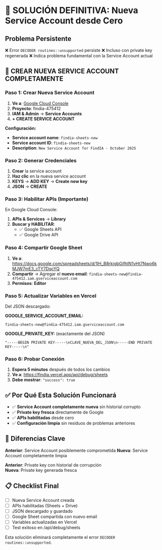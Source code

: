 # 🔄 SOLUCIÓN DEFINITIVA: Nueva Service Account desde Cero

## Problema Persistente
❌ Error `DECODER routines::unsupported` persiste
❌ Incluso con private key regenerada
❌ Indica problema fundamental con la Service Account actual

## 🚀 CREAR NUEVA SERVICE ACCOUNT COMPLETAMENTE

### Paso 1: Crear Nueva Service Account
1. **Ve a**: [Google Cloud Console](https://console.cloud.google.com/)
2. **Proyecto**: findia-475412
3. **IAM & Admin** → **Service Accounts**
4. **+ CREATE SERVICE ACCOUNT**

**Configuración:**
- **Service account name**: `findia-sheets-new`
- **Service account ID**: `findia-sheets-new`
- **Description**: `New Service Account for FindIA - October 2025`

### Paso 2: Generar Credenciales
1. **Crear** la service account
2. **Haz clic** en la nueva service account
3. **KEYS** → **ADD KEY** → **Create new key**
4. **JSON** → **CREATE**

### Paso 3: Habilitar APIs (Importante)
En Google Cloud Console:
1. **APIs & Services** → **Library**
2. **Buscar y HABILITAR**:
   - ✅ Google Sheets API
   - ✅ Google Drive API

### Paso 4: Compartir Google Sheet
1. **Ve a**: https://docs.google.com/spreadsheets/d/1lH_B8rkigbGjfhIN1vHt7Nwo6kMJW7mE3_cTY7DqcYQ
2. **Compartir** → Agregar el **nuevo email**: `findia-sheets-new@findia-475412.iam.gserviceaccount.com`
3. **Permisos**: **Editor**

### Paso 5: Actualizar Variables en Vercel
Del JSON descargado:

**GOOGLE_SERVICE_ACCOUNT_EMAIL:**
```
findia-sheets-new@findia-475412.iam.gserviceaccount.com
```

**GOOGLE_PRIVATE_KEY:** (exactamente del JSON)
```
"-----BEGIN PRIVATE KEY-----\nCLAVE_NUEVA_DEL_JSON\n-----END PRIVATE KEY-----\n"
```

### Paso 6: Probar Conexión
1. **Espera 5 minutos** después de todos los cambios
2. **Ve a**: https://findia.vercel.app/api/debug/sheets
3. **Debe mostrar**: `"success": true`

## ✅ Por Qué Esta Solución Funcionará

- ✅ **Service Account completamente nueva** sin historial corrupto
- ✅ **Private key fresca** directamente de Google
- ✅ **APIs habilitadas** desde cero
- ✅ **Configuración limpia** sin residuos de problemas anteriores

## 🎯 Diferencias Clave

**Anterior**: Service Account posiblemente comprometida
**Nueva**: Service Account completamente limpia

**Anterior**: Private key con historial de corrupción  
**Nueva**: Private key generada fresca

## 📋 Checklist Final

- [ ] Nueva Service Account creada
- [ ] APIs habilitadas (Sheets + Drive)
- [ ] JSON descargado y guardado
- [ ] Google Sheet compartida con nuevo email
- [ ] Variables actualizadas en Vercel
- [ ] Test exitoso en /api/debug/sheets

Esta solución eliminará completamente el error `DECODER routines::unsupported`.